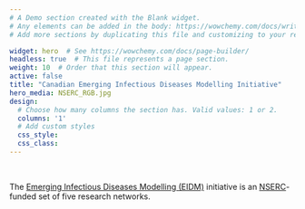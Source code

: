 ```yaml
---
# A Demo section created with the Blank widget.
# Any elements can be added in the body: https://wowchemy.com/docs/writing-markdown-latex/
# Add more sections by duplicating this file and customizing to your requirements.

widget: hero  # See https://wowchemy.com/docs/page-builder/
headless: true  # This file represents a page section.
weight: 10  # Order that this section will appear.
active: false
title: "Canadian Emerging Infectious Diseases Modelling Initiative"
hero_media: NSERC_RGB.jpg
design:
  # Choose how many columns the section has. Valid values: 1 or 2.
  columns: '1'
  # Add custom styles
  css_style:
  css_class:
---
```


<br>

The [Emerging Infectious Diseases Modelling (EIDM)](https://www.nserc-crsng.gc.ca/NSERC-CRSNG/FundingDecisions-DecisionsFinancement/2021/EIDM-MMIE_eng.asp) initiative is an [NSERC](https://www.nserc-crsng.gc.ca/index_eng.asp)-funded set of five research networks.
